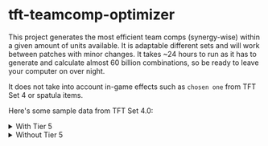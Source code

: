 # tft-teamcomp-optimizer

This project generates the most efficient team comps (synergy-wise) within a given amount of units available. It is adaptable different sets and will work between patches with minor changes. It takes ~24 hours to run as it has to generate and calculate almost 60 billion combinations, so be ready to leave your computer on over night.

It does not take into account in-game effects such as `chosen one` from TFT Set 4 or spatula items.

Here's some sample data from TFT Set 4.0:

<details>
<summary>With Tier 5</summary>

<details>
<summary>Most synergies for 9 units</summary>
</details>

<details>
<summary>Most synergies for 8 units</summary>
</details>

<details>
<summary>Most synergies for 7 units</summary>
</details>

<details>
<summary>Most synergies for 6 units</summary>
</details>

<details>
<summary>Most synergies for 5 units</summary>
</details>

<details>
<summary>Most synergies for 4 units</summary>
</details>

<details>
<summary>Most synergies for 3 units</summary>
</details>

</details>

<details>
<summary>Without Tier 5</summary>

<details>
<summary>Most synergies for 9 units</summary>
</details>

<details>
<summary>Most synergies for 8 units</summary>
- 18: Cho Gath, Irelia, Janna, Kayle, Maokai, Rakan, Shen, Xayah
- 18: Cho Gath, Irelia, Janna, Kayle, Nunu, Rakan, Shen, Xayah
- 18: Elise, Irelia, Janna, Kayle, Maokai, Nunu, Shen, Xayah
- 18: Irelia, Janna, Jarvan, Kayle, Maokai, Nunu, Shen, Xayah
- 18: Irelia, Janna, Kayle, Maokai, Nunu, Rakan, Shen, Xayah
- 18: Irelia, Janna, Kayle, Maokai, Rakan, Shen, Shyvana, Xayah
- 18: Irelia, Janna, Kayle, Maokai, Rakan, Shen, Tahm Kench, Xayah
- 18: Irelia, Janna, Kayle, Maokai, Rakan, Shen, Vi, Xayah
- 18: Irelia, Janna, Kayle, Nunu, Rakan, Shen, Shyvana, Xayah
- 18: Irelia, Janna, Kayle, Nunu, Rakan, Shen, Tahm Kench, Xayah
- 18: Irelia, Janna, Kayle, Nunu, Rakan, Shen, Vi, Xayah
- 17: Aatrox, Darius, Kalista, Katarina, Pyke, Sejuani, Yasuo, Zed
- 17: Aatrox, Elise, Irelia, Janna, Kalista, Shen, Wukong, Yasuo
- 17: Aatrox, Elise, Jarvan, Katarina, Pyke, Sejuani, Tahm Kench, Vi
- 17: Aatrox, Elise, Kayle, Lulu, Twisted Fate, Veigar, Wukong, Xayah
- 17: Aatrox, Irelia, Janna, Kalista, Nasus, Shen, Vladimir, Yasuo
- 17: Aatrox, Irelia, Janna, Kalista, Pyke, Shen, Wukong, Yasuo
- 17: Aatrox, Irelia, Janna, Kalista, Shen, Sivir, Wukong, Yasuo
- 17: Aatrox, Irelia, Janna, Kalista, Shen, Twisted Fate, Wukong, Yasuo
- 17: Aatrox, Irelia, Janna, Kalista, Shen, Vladimir, Wukong, Yasuo
- 17: Aatrox, Irelia, Kalista, Morgana, Shen, Vladimir, Wukong, Yasuo
- 17: Aatrox, Irelia, Kalista, Pyke, Shen, Talon, Wukong, Yasuo
- 17: Aatrox, Kalista, Katarina, Pyke, Sejuani, Tahm Kench, Tryndamere, Vi
- 17: Aatrox, Katarina, Nidalee, Pyke, Sejuani, Sivir, Tahm Kench, Vi
- 17: Akali, Jax, Katarina, Sejuani, Tahm Kench, Tryndamere, Vi, Wukong
- 17: Annie, Aurelion Sol, Brand, Braum, Irelia, Janna, Shen, Wukong
- 17: Annie, Irelia, Janna, Kayle, Lulu, Shen, Veigar, Xayah
</details>

<details>
<summary>Most synergies for 7 units</summary>
- 16: Diana, Irelia, Jax, Shen, Talon, Yasuo, Yuumi
- 16: Fiora, Irelia, Janna, Morgana, Nasus, Shen, Yasuo
- 16: Fiora, Irelia, Kayle, Kindred, Shen, Yasuo, Yuumi
- 16: Irelia, Janna, Kayle, Lulu, Rakan, Shen, Xayah
- 16: Irelia, Janna, Kayle, Maokai, Nunu, Shen, Xayah
- 16: Irelia, Janna, Kayle, Maokai, Rakan, Shen, Xayah
- 16: Irelia, Janna, Kayle, Nunu, Rakan, Shen, Xayah
- 16: Irelia, Janna, Kayle, Rakan, Shen, Veigar, Xayah
- 15: Aatrox, Diana, Irelia, Shen, Talon, Wukong, Yuumi
- 15: Braum, Diana, Irelia, Shen, Talon, Wukong, Yuumi
- 15: Diana, Fiora, Irelia, Janna, Jax, Shen, Talon
- 15: Diana, Fiora, Irelia, Jax, Katarina, Shen, Yuumi
- 15: Diana, Fiora, Irelia, Jax, Pyke, Shen, Yuumi
- 15: Diana, Fiora, Irelia, Jax, Shen, Talon, Yuumi
- 15: Diana, Garen, Irelia, Shen, Talon, Wukong, Yuumi
- 15: Diana, Irelia, Janna, Katarina, Kayle, Kindred, Shen
- 15: Diana, Irelia, Janna, Kayle, Kindred, Pyke, Shen
- 15: Diana, Irelia, Janna, Kayle, Kindred, Shen, Talon
- 15: Diana, Irelia, Janna, Morgana, Nasus, Shen, Talon
- 15: Diana, Irelia, Jax, Kalista, Shen, Talon, Yuumi
- 15: Diana, Irelia, Jax, Shen, Talon, Tryndamere, Yuumi
- 15: Diana, Irelia, Katarina, Morgana, Nasus, Shen, Yuumi
- 15: Diana, Irelia, Kayle, Kindred, Neeko, Shen, Talon
- 15: Diana, Irelia, Kayle, Kindred, Shen, Talon, Yuumi
- 15: Diana, Irelia, Kayle, Shen, Talon, Xayah, Yuumi
- 15: Diana, Irelia, Morgana, Nasus, Pyke, Shen, Yuumi
- 15: Diana, Irelia, Morgana, Nasus, Shen, Talon, Yuumi
</details>

<details>
<summary>Most synergies for 6 units</summary>
- 13: Akali, Garen, Katarina, Sejuani, Tahm Kench, Vi
- 13: Diana, Fiora, Irelia, Jax, Shen, Yuumi
- 13: Diana, Irelia, Janna, Kayle, Kindred, Shen
- 13: Diana, Irelia, Jax, Shen, Talon, Yuumi
- 13: Diana, Irelia, Kayle, Kindred, Shen, Talon
- 13: Diana, Irelia, Kayle, Shen, Talon, Yuumi
- 13: Diana, Irelia, Morgana, Nasus, Shen, Yuumi
- 13: Diana, Irelia, Nasus, Shen, Talon, Yuumi
- 13: Diana, Irelia, Shen, Talon, Wukong, Yuumi
- 13: Elise, Irelia, Janna, Kayle, Shen, Xayah
- 13: Fiora, Irelia, Janna, Jax, Morgana, Shen
- 13: Fiora, Irelia, Janna, Jax, Shen, Talon
- 13: Fiora, Irelia, Janna, Morgana, Nasus, Shen
- 13: Fiora, Irelia, Jax, Kindred, Shen, Yuumi
- 13: Fiora, Irelia, Jax, Shen, Teemo, Yuumi
- 13: Fiora, Irelia, Kayle, Kindred, Shen, Yuumi
- 13: Irelia, Janna, Jarvan, Kayle, Shen, Xayah
- 13: Irelia, Janna, Kayle, Kindred, Shen, Teemo
- 13: Irelia, Janna, Kayle, Kindred, Shen, Yuumi
- 13: Irelia, Janna, Kayle, Rakan, Shen, Xayah
- 13: Irelia, Janna, Morgana, Nasus, Shen, Talon
- 13: Irelia, Kayle, Kindred, Morgana, Shen, Yuumi
- 13: Irelia, Kayle, Kindred, Shen, Talon, Yuumi
- 13: Irelia, Kindred, Morgana, Nasus, Shen, Yuumi
- 13: Irelia, Morgana, Nasus, Shen, Teemo, Yuumi
- 12: Aatrox, Akali, Jax, Kalista, Pyke, Wukong
- 12: Aatrox, Akali, Nasus, Pyke, Vladimir, Wukong
</details>

<details>
<summary>Most synergies for 5 units</summary>
- 12: Irelia, Janna, Jax, Shen, Yasuo
- 11: Aatrox, Irelia, Janna, Shen, Wukong
- 11: Braum, Irelia, Janna, Shen, Wukong
- 11: Diana, Irelia, Shen, Talon, Yuumi
- 11: Fiora, Irelia, Janna, Jax, Shen
- 11: Fiora, Irelia, Jax, Neeko, Shen
- 11: Fiora, Irelia, Jax, Shen, Yuumi
- 11: Garen, Irelia, Janna, Shen, Wukong
- 11: Irelia, Janna, Jax, Kalista, Shen
- 11: Irelia, Janna, Jax, Shen, Tryndamere
- 11: Irelia, Janna, Kayle, Kindred, Shen
- 11: Irelia, Janna, Kayle, Shen, Xayah
- 11: Irelia, Janna, Morgana, Nasus, Shen
- 11: Irelia, Janna, Nasus, Shen, Vladimir
- 11: Irelia, Janna, Nautilus, Shen, Wukong
- 11: Irelia, Janna, Sejuani, Shen, Wukong
- 11: Irelia, Kayle, Kindred, Shen, Yuumi
- 11: Irelia, Morgana, Nasus, Neeko, Shen
- 11: Irelia, Morgana, Nasus, Shen, Yuumi
- 10: Akali, Irelia, Jax, Talon, Yasuo
- 10: Diana, Irelia, Kayle, Kindred, Talon
- 10: Fiora, Irelia, Janna, Shen, Yasuo
- 10: Fiora, Irelia, Jax, Shen, Yasuo
- 10: Fiora, Irelia, Kayle, Shen, Yasuo
- 10: Fiora, Irelia, Nasus, Shen, Yasuo
- 10: Fiora, Irelia, Neeko, Shen, Yasuo
- 10: Fiora, Irelia, Shen, Wukong, Yasuo
</details>

<details>
<summary>Most synergies for 4 units</summary>
- 9: Fiora, Irelia, Jax, Shen
- 9: Irelia, Janna, Jax, Shen
- 9: Irelia, Janna, Kayle, Shen
- 9: Irelia, Janna, Nasus, Shen
- 9: Irelia, Janna, Shen, Wukong
- 9: Irelia, Morgana, Nasus, Shen
- 8: Akali, Fiora, Talon, Yasuo
- 8: Diana, Janna, Talon, Yuumi
- 8: Fiora, Irelia, Shen, Yasuo
- 8: Fiora, Janna, Shen, Yasuo
- 8: Fiora, Jax, Morgana, Nasus
- 8: Irelia, Janna, Shen, Yasuo
- 8: Irelia, Jax, Shen, Yasuo
- 8: Kennen, Maokai, Nunu, Rakan
- 8: Kennen, Maokai, Nunu, Xayah
- 7: Aatrox, Irelia, Janna, Shen
- 7: Aatrox, Irelia, Shen, Wukong
- 7: Aatrox, Jax, Wukong, Yasuo
- 7: Akali, Diana, Janna, Yuumi
- 7: Akali, Diana, Kayle, Kindred
- 7: Akali, Diana, Kindred, Xayah
- 7: Akali, Diana, Neeko, Yuumi
- 7: Akali, Diana, Nidalee, Teemo
- 7: Akali, Diana, Sivir, Teemo
- 7: Akali, Diana, Teemo, Tristana
- 7: Akali, Fiora, Irelia, Jax
- 7: Akali, Fiora, Jax, Talon
</details>

<details>
<summary>Most synergies for 3 units</summary>
- 7: Irelia, Janna, Shen
- 6: Fiora, Irelia, Jax
- 6: Irelia, Morgana, Nasus
- 5: Akali, Diana, Kindred
- 5: Akali, Diana, Teemo
- 5: Akali, Diana, Yuumi
- 5: Akali, Fiora, Talon
- 5: Akali, Irelia, Talon
- 5: Akali, Janna, Talon
- 5: Akali, Morgana, Talon
- 5: Diana, Shen, Yuumi
- 5: Fiora, Irelia, Shen
- 5: Fiora, Irelia, Yasuo
- 5: Fiora, Janna, Shen
- 5: Fiora, Janna, Yasuo
- 5: Fiora, Morgana, Yasuo
- 5: Fiora, Talon, Yasuo
- 5: Irelia, Jax, Shen
- 5: Irelia, Jax, Yasuo
- 5: Irelia, Kayle, Shen
- 5: Irelia, Morgana, Shen
- 5: Irelia, Nasus, Shen
- 5: Irelia, Neeko, Shen
- 5: Irelia, Shen, Talon
- 5: Irelia, Shen, Wukong
- 5: Irelia, Shen, Yuumi
- 5: Janna, Morgana, Shen
</details>

</details>